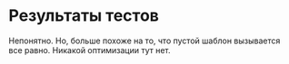 Результаты тестов
=================

Непонятно.
Но, больше похоже на то, что пустой шаблон вызывается все равно. Никакой оптимизации тут нет.

